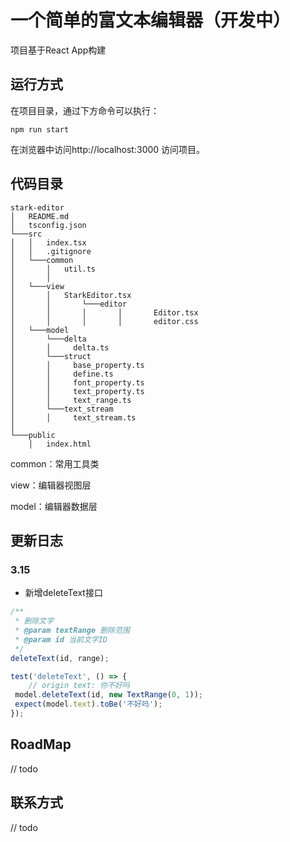 # 一个简单的富文本编辑器（开发中）

项目基于React App构建

## 运行方式

在项目目录，通过下方命令可以执行：

```
npm run start
```

在浏览器中访问http://localhost:3000 访问项目。

## 代码目录

```
stark-editor
│   README.md
│   tsconfig.json    
└───src
│   │   index.tsx
│   │   .gitignore
│   └───common
│       │   util.ts
│       │   
│   └───view
│       │   StarkEditor.tsx
│       │       └───editor
│       │       │       │       Editor.tsx
│       │       │       │       editor.css
│   └───model
│       └───delta
│       │     delta.ts
│       └───struct
│       │     base_property.ts
│       │     define.ts
│       │     font_property.ts
│       │     text_property.ts
│       │     text_range.ts
│       └───text_stream
│       │     text_stream.ts
│   
└───public
    │   index.html
```

common：常用工具类

view：编辑器视图层

model：编辑器数据层

## 更新日志

### 3.15

- 新增deleteText接口

```typescript
/**
 * 删除文字
 * @param textRange 删除范围
 * @param id 当前文字ID
 */
deleteText(id, range);

test('deleteText', () => {
    // origin text: 你不好吗
 model.deleteText(id, new TextRange(0, 1));
 expect(model.text).toBe('不好吗');
});
```

## RoadMap

// todo

## 联系方式

// todo
